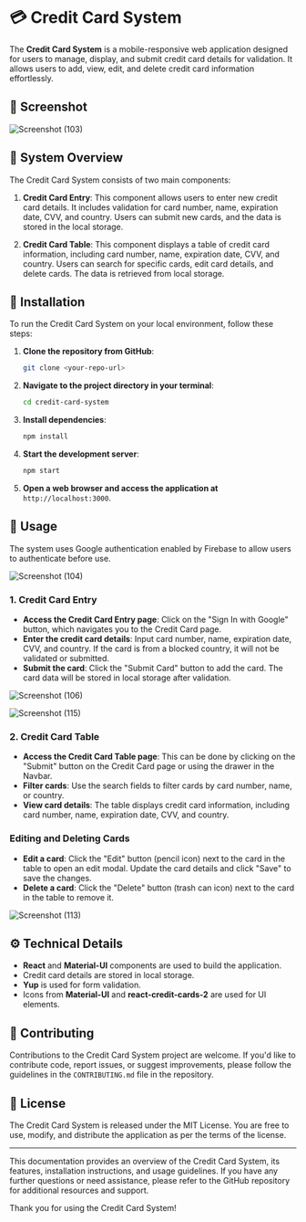 # 💳 Credit Card System

The **Credit Card System** is a mobile-responsive web application designed for users to manage, display, and submit credit card details for validation. It allows users to add, view, edit, and delete credit card information effortlessly.

## 📸 Screenshot
![Screenshot (103)](https://github.com/audreythando/credit-card-system/assets/82891759/f2c9393d-9bd1-4738-8855-36fbaaabb24c)


## 📝 System Overview

The Credit Card System consists of two main components:

1. **Credit Card Entry**: This component allows users to enter new credit card details. It includes validation for card number, name, expiration date, CVV, and country. Users can submit new cards, and the data is stored in the local storage.

2. **Credit Card Table**: This component displays a table of credit card information, including card number, name, expiration date, CVV, and country. Users can search for specific cards, edit card details, and delete cards. The data is retrieved from local storage.

## 🔧 Installation

To run the Credit Card System on your local environment, follow these steps:

1. **Clone the repository from GitHub**:
   ```bash
   git clone <your-repo-url>
   ```

2. **Navigate to the project directory in your terminal**:
   ```bash
   cd credit-card-system
   ```

3. **Install dependencies**:
   ```bash
   npm install
   ```

4. **Start the development server**:
   ```bash
   npm start
   ```

5. **Open a web browser and access the application at** `http://localhost:3000`.

## 🚀 Usage

The system uses Google authentication enabled by Firebase to allow users to authenticate before use.

![Screenshot (104)](https://github.com/audreythando/credit-card-system/assets/82891759/0c7aa695-6faf-4d05-9df4-27546fc1aea9)


### 1. Credit Card Entry

- **Access the Credit Card Entry page**: Click on the "Sign In with Google" button, which navigates you to the Credit Card page.
- **Enter the credit card details**: Input card number, name, expiration date, CVV, and country. If the card is from a blocked country, it will not be validated or submitted.
- **Submit the card**: Click the "Submit Card" button to add the card. The card data will be stored in local storage after validation.
  
![Screenshot (106)](https://github.com/audreythando/credit-card-system/assets/82891759/3d972589-e870-4c47-9109-20813e0919c4)


![Screenshot (115)](https://github.com/audreythando/credit-card-system/assets/82891759/486e8704-1bf6-49e2-91b2-a48fee0716d8)


### 2. Credit Card Table

- **Access the Credit Card Table page**: This can be done by clicking on the "Submit" button on the Credit Card page or using the drawer in the Navbar.
- **Filter cards**: Use the search fields to filter cards by card number, name, or country.
- **View card details**: The table displays credit card information, including card number, name, expiration date, CVV, and country.

### Editing and Deleting Cards

- **Edit a card**: Click the "Edit" button (pencil icon) next to the card in the table to open an edit modal. Update the card details and click "Save" to save the changes.
- **Delete a card**: Click the "Delete" button (trash can icon) next to the card in the table to remove it.



![Screenshot (113)](https://github.com/audreythando/credit-card-system/assets/82891759/b625857a-9a12-42be-842b-d8a002a57309)
## ⚙️ Technical Details

- **React** and **Material-UI** components are used to build the application.
- Credit card details are stored in local storage.
- **Yup** is used for form validation.
- Icons from **Material-UI** and **react-credit-cards-2** are used for UI elements.

## 🤝 Contributing

Contributions to the Credit Card System project are welcome. If you'd like to contribute code, report issues, or suggest improvements, please follow the guidelines in the `CONTRIBUTING.md` file in the repository.

## 📄 License

The Credit Card System is released under the MIT License. You are free to use, modify, and distribute the application as per the terms of the license.

---

This documentation provides an overview of the Credit Card System, its features, installation instructions, and usage guidelines. If you have any further questions or need assistance, please refer to the GitHub repository for additional resources and support.

Thank you for using the Credit Card System!
```

